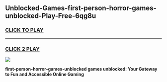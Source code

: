 
## Unblocked-Games-first-person-horror-games-unblocked-Play-Free-6qg8u
<h3>
<a href="https://premium76.site?title=first-person-horror-games-unblocked&ref=10A">CLICK TO PLAY</a></h3>
<hr>

<h3>
<a href="https://premium76.site?title=first-person-horror-games-unblocked&ref=10A">CLICK 2 PLAY</a>
  
</h3>

<a href="https://premium76.site?title=first-person-horror-games-unblocked&ref=10A"><img src="https://clearcache.store/games.png"></a>


**first-person-horror-games-unblocked games unblocked: Your Gateway to Fun and Accessible Online Gaming**
